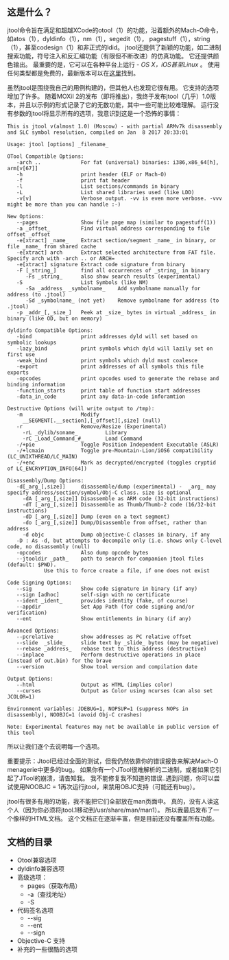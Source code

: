 ## 这是什么？

jtool命令旨在满足和超越XCode的otool（1）的功能，沿着额外的Mach-O命令，如atos（1），dyldinfo（1），nm（1），segedit（1）， pagestuff（1），string（1），甚至codesign（1）和非正式的ldid。 jtool还提供了新颖的功能，如二进制搜索功能，符号注入和反汇编功能（有限但不断改进）的仿真功能。 它还提供颜色输出。 最重要的是，它可以在各种平台上运行 - *OS X，iOS甚至Linux* 。 使用任何类型都是免费的，最新版本可以在[这里](http://www.newosxbook.com/tools/jtool.tar)找到。

虽然jtool是围绕我自己的用例构建的，但其他人也发现它很有用。 它支持的选项增加了许多。 随着MOXiI 2的发布（即将推出），我终于发布jtool（几乎）1.0版本，并且以示例的形式记录了它的无数功能，其中一些可能比较难理解。 运行没有参数的jtool将显示所有的选项，我意识到这是一个恐怖的事情：

```
This is jtool v(almost 1.0) (Moscow) - with partial ARMv7k disassembly and SLC symbol resolution, compiled on Jan  8 2017 20:33:01

Usage: jtool [options] _filename_

OTool Compatible Options:
   -arch ..            	For fat (universal) binaries: i386,x86_64[h], arm[v[67]]
   -h                  	print header (ELF or Mach-O)
   -f                  	print fat header
   -l                  	List sections/commands in binary
   -L                  	List shared libraries used (like LDD)
   -v[v]               	Verbose output. -vv is even more verbose. -vvv might be more than you can handle :-)

New Options:
   --pages             	Show file page map (similar to pagestuff(1))
   -a _offset_         	Find virtual address corresponding to file offset _offset
   -e[xtract] _name_   	Extract section/segment _name_ in binary, or file _name_ from shared cache
   -e[xtract] arch     	Extract selected architecture from FAT file. Specify arch with -arch .. or ARCH=
   -e[xtract] signature	Extract code signature from binary
   -F [_string_]       	find all occurrences of _string_ in binary
      -Fs _string_     	also show search results (experimental)
   -S                  	List Symbols (like NM)
      -Sa _address_ _symbolname_	Add symbolname manually for address (to .jtool)
      -Sd _symbolname_ (not yet)	Remove symbolname for address (to .jtool)
   -p _addr_[,_size_]  	Peek at _size_ bytes in virtual _address_ in binary (like OD, but on memory)

dyldinfo Compatible Options:
   -bind               	print addresses dyld will set based on symbolic lookups
   -lazy_bind          	print symbols which dyld will lazily set on first use
   -weak_bind          	print symbols which dyld must coalesce
   -export             	print addresses of all symbols this file exports
   -opcodes            	print opcodes used to generate the rebase and binding information
   -function_starts    	print table of function start addresses
   -data_in_code       	print any data-in-code inforamtion

Destructive Options (will write output to /tmp):
   -m                  	Modify
     __SEGMENT[.__section],[_offset][,size]	(null)
   -r                  	Remove/Resize (Experimental)
     -rL _dylib/soname_      	Library
     -rC _Load_Command_#_    	Load Command
   -/+pie              	Toggle Position Independent Executable (ASLR)
   -/+lcmain           	Toggle pre-Mountain-Lion/iOS6 compatibility (LC_UNIXTHREAD/LC_MAIN)
   -/+enc              	Mark as decrypted/encrypted (toggles cryptid of LC_ENCRYPTION_INFO[64])

Disassembly/Dump Options:
   -d[_arg_[,size]]    	disassemble/dump (experimental) -  _arg_ may specify address/section/symbol/Obj-C class. size is optional
     -dA [_arg_[,size]]	Disassemble as ARM code (32-bit instructions)
     -dT [_arg_[,size]]	Disassemble as Thumb/Thumb-2 code (16/32-bit instructions)
     -dD [_arg_[,size]]	Dump (even on a text segment)
     -do [_arg_[,size]]	Dump/Disassemble from offset, rather than address
     -d objc           	Dump objective-C classes in binary, if any
   -D : As -d, but attempts to decompile only (i.e. shows only C-level code, no disassembly	(null)
   -opcodes            	Also dump opcode bytes
   --jtooldir _path_   	path to search for companion jtool files (default: $PWD).
			Use this to force create a file, if one does not exist

Code Signing Options:
   --sig               	Show code signature in binary (if any)
   --sign [adhoc]      	self-sign with no certificate
   --ident _ident_     	provides identity (fake, of course)
   --appdir            	Set App Path (for code signing and/or verification)
   --ent               	Show entitlements in binary (if any)

Advanced Options:
   --pcrelative        	show addresses as PC relative offset
   --slide  _slide_    	slide text by _slide_ bytes (may be negative)
   --rebase _address_  	rebase text to this address (destructive)
   --inplace           	Perform destructive operations in place (instead of out.bin) for the brave
   --version           	Show tool version and compilation date

Output Options:
   --html              	Output as HTML (implies color)
   --curses            	Output as Color using ncurses (can also set JCOLOR=1)

Environment variables: JDEBUG=1, NOPSUP=1 (suppress NOPs in disassembly), NOOBJC=1 (avoid Obj-C crashes)

Note: Experimental features may not be available in public version of this tool
```

所以让我们逐个去说明每一个选项。


重要提示：Jtool已经过全面的测试，但我仍然依靠你的错误报告来解决Mach-O menagerie中更多的bug。 如果你有一个JTool很难解析的二进制，或者如果它引起了JTool的崩溃，请告知我。 我不能修复我不知道的错误..遇到问题，你可以尝试使用NOOBJC = 1再次运行jtool，来禁用OBJC支持（可能还有bug）。

jtool有很多有用的功能，我不能把它们全部放在man页面中。 真的，没有人读这个人（因为你必须将jtool.1移动到/usr/share/man/man1）。 所以我最后发布了一个像样的HTML文档。 这个文档正在逐渐丰富，但是目前还没有覆盖所有功能。

## 文档的目录

- Otool兼容选项
- dyldinfo兼容选项
- 高级选项：
   - pages（获取布局）
   - -a（查找地址）
   - -S
- 代码签名选项
   - --sig
   - --ent
   - --sign
- Objective-C 支持
- 补充的一些很酷的选项

